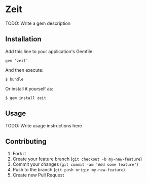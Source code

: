 # Zeit

TODO: Write a gem description

## Installation

Add this line to your application's Gemfile:

    gem 'zeit'

And then execute:

    $ bundle

Or install it yourself as:

    $ gem install zeit

## Usage

TODO: Write usage instructions here

## Contributing

1. Fork it
2. Create your feature branch (`git checkout -b my-new-feature`)
3. Commit your changes (`git commit -am 'Add some feature'`)
4. Push to the branch (`git push origin my-new-feature`)
5. Create new Pull Request
